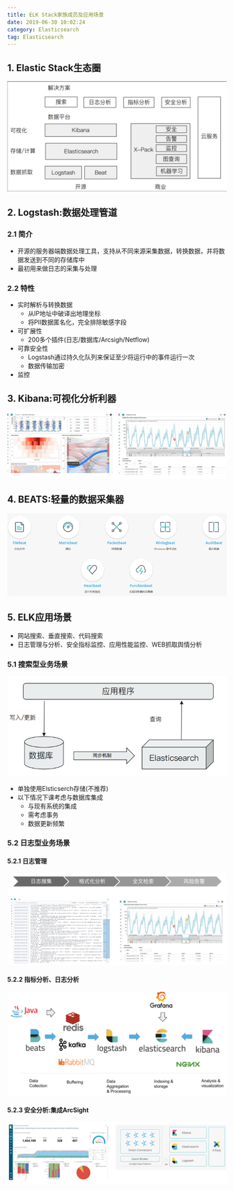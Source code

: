 ```yaml
---
title: ELK Stack家族成员及应用场景
date: 2019-06-30 10:02:24
category: Elasticsearch
tag: Elasticsearch
---
```


## 1. Elastic Stack生态圈

![Elastic Stack生态圈](ELK-Stack家族成员及应用场景/Elastic-Stack生态圈.png)

## 2. Logstash:数据处理管道

### 2.1 简介

+ 开源的服务器端数据处理工具，支持从不同来源采集数据，转换数据，并将数据发送到不同的存储库中
+ 最初用来做日志的采集与处理

### 2.2 特性

+ 实时解析与转换数据
	+ 从IP地址中破译出地理坐标
	+ 将PII数据匿名化，完全排除敏感字段
+ 可扩展性
	+ 200多个插件(日志/数据库/Arcsigh/Netflow)
+ 可靠安全性
	+ Logstash通过持久化队列来保证至少将运行中的事件运行一次
	+ 数据传输加密
+ 监控

## 3. Kibana:可视化分析利器

![Kibana](ELK-Stack家族成员及应用场景/Kibana.png)

## 4. BEATS:轻量的数据采集器

![Beats系列](ELK-Stack家族成员及应用场景/Beats系列.png)

## 5. ELK应用场景

+ 网站搜索、垂直搜索、代码搜索
+ 日志管理与分析、安全指标监控、应用性能监控、WEB抓取舆情分析

### 5.1 搜索型业务场景

![与数据库集成](ELK-Stack家族成员及应用场景/与数据库集成.png)

+ 单独使用Elsticserch存储(不推荐)
+ 以下情况下课考虑与数据库集成
	+ 与现有系统的集成
	+ 需考虑事务
	+ 数据更新频繁

### 5.2 日志型业务场景

#### 5.2.1 日志管理

![日志管理](ELK-Stack家族成员及应用场景/日志管理.png)

#### 5.2.2 指标分析、日志分析

![指标分析_日志分析](ELK-Stack家族成员及应用场景/指标分析_日志分析.png)

#### 5.2.3 安全分析:集成ArcSight

![集成ArcSight.png](ELK-Stack家族成员及应用场景/集成ArcSight.png)